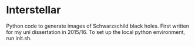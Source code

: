 # Interstellar

Python code to generate images of Schwarzschild black holes.  First written for my uni dissertation in 2015/16.
To set up the local python environment, run init.sh.
